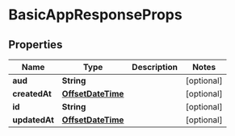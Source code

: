 # BasicAppResponseProps

## Properties
Name | Type | Description | Notes
------------ | ------------- | ------------- | -------------
**aud** | **String** |  |  [optional]
**createdAt** | [**OffsetDateTime**](OffsetDateTime.md) |  |  [optional]
**id** | **String** |  |  [optional]
**updatedAt** | [**OffsetDateTime**](OffsetDateTime.md) |  |  [optional]
